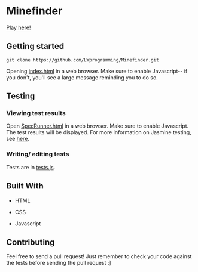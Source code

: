 # Minefinder

[Play here!](https://lwprogramming.github.io/Minefinder/)

## Getting started

`git clone https://github.com/LWprogramming/Minefinder.git`

Opening [index.html](index.html) in a web browser. Make sure to enable Javascript-- if you don't, you'll see a large message reminding you to do so.

## Testing

### Viewing test results

Open [SpecRunner.html](SpecRunner.html) in a web browser. Make sure to enable Javascript. The test results will be displayed. For more information on Jasmine testing, see [here](https://jasmine.github.io/).

### Writing/ editing tests

Tests are in [tests.js](tests.js).

## Built With

* HTML

* CSS

* Javascript

## Contributing

Feel free to send a pull request! Just remember to check your code against the tests before sending the pull request :]